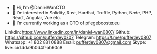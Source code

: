 - 👋 Hi, I’m @DanielWanCTO
- 👀 I’m interested in Solidity, Rust, Hardhat, Truffle, Python, Node, PHP, React, Angular, Vue etc.
- 🌱 I’m currently working as a CTO of pflegebooster.eu

Linkdin: https://www.linkedin.com/in/daniel-wan0807/
Github: https://github.com/pufferdev0807
Telegram: https://t.me/pufferdev0807
Whatsapp: +1 802 881 0888
Email: pufferdev0807@gmail.com
Skype: live:.cid.dda9b0d4feab60c8
